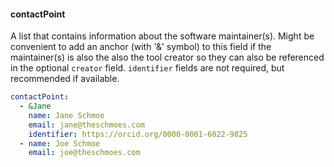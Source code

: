 #### <a name="cpoint1"><a/>contactPoint
A list that contains information about the software maintainer(s). Might be convenient to add an
anchor (with '&' symbol) to this field if the maintainer(s) is also the also the tool creator so they can also be 
referenced in the optional `creator` field. `identifier` fields are not required, but recommended if available.

~~~yaml
contactPoint: 
  - &Jane
    name: Jane Schmoe 
    email: jane@theschmoes.com
    identifier: https://orcid.org/0000-0001-6022-9825
  - name: Joe Schmoe
    email: joe@theschmoes.com
~~~
